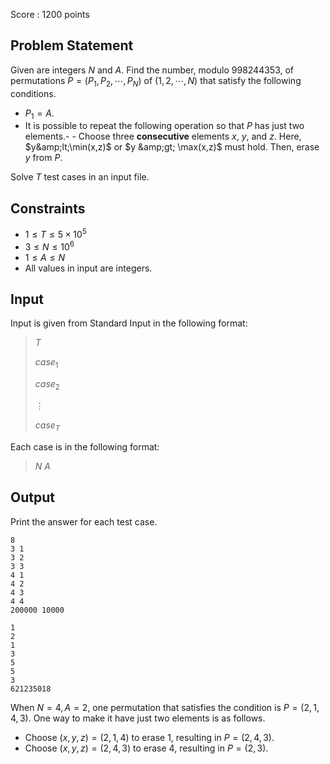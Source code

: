Score : $1200$ points

## Problem Statement

Given are integers $N$ and $A$.
Find the number, modulo $998244353$, of permutations $P=(P_1,P_2,\cdots,P_N)$ of $(1,2,\cdots,N)$ that satisfy the following conditions.

- $P_1=A$.
- It is possible to repeat the following operation so that $P$ has just two elements.-   - Choose three **consecutive** elements $x$, $y$, and $z$.
Here, $y&amp;lt;\min(x,z)$ or $y &amp;gt; \max(x,z)$ must hold.
Then, erase $y$ from $P$.

Solve $T$ test cases in an input file.

## Constraints

- $1 \leq T \leq 5 \times 10^5$
- $3 \leq N \leq 10^6$
- $1 \leq A \leq N$
- All values in input are integers.

## Input

Input is given from Standard Input in the following format:

> $T$
> 
> $case_1$
> 
> $case_2$
> 
> $\vdots$
> 
> $case_T$

Each case is in the following format:

> $N$ $A$

## Output

Print the answer for each test case.

```input1
8
3 1
3 2
3 3
4 1
4 2
4 3
4 4
200000 10000
```

```output1
1
2
1
3
5
5
3
621235018
```

When $N=4,A=2$, one permutation that satisfies the condition is $P=(2,1,4,3)$.
One way to make it have just two elements is as follows.

- Choose $(x,y,z)=(2,1,4)$ to erase $1$, resulting in $P=(2,4,3)$.
- Choose $(x,y,z)=(2,4,3)$ to erase $4$, resulting in $P=(2,3)$.
